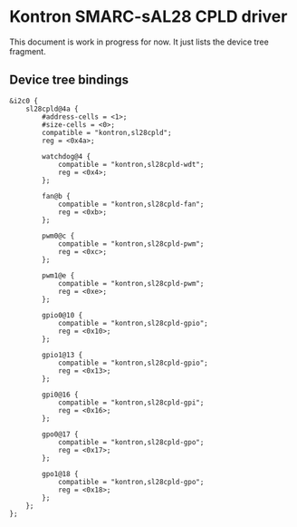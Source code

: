 # Kontron SMARC-sAL28 CPLD driver

This document is work in progress for now. It just lists the device tree
fragment.

## Device tree bindings

    &i2c0 {
        sl28cpld@4a {
            #address-cells = <1>;
            #size-cells = <0>;
            compatible = "kontron,sl28cpld";
            reg = <0x4a>;

            watchdog@4 {
                compatible = "kontron,sl28cpld-wdt";
                reg = <0x4>;
            };

            fan@b {
                compatible = "kontron,sl28cpld-fan";
                reg = <0xb>;
            };

            pwm0@c {
                compatible = "kontron,sl28cpld-pwm";
                reg = <0xc>;
            };

            pwm1@e {
                compatible = "kontron,sl28cpld-pwm";
                reg = <0xe>;
            };

            gpio0@10 {
                compatible = "kontron,sl28cpld-gpio";
                reg = <0x10>;
            };

            gpio1@13 {
                compatible = "kontron,sl28cpld-gpio";
                reg = <0x13>;
            };

            gpi0@16 {
                compatible = "kontron,sl28cpld-gpi";
                reg = <0x16>;
            };

            gpo0@17 {
                compatible = "kontron,sl28cpld-gpo";
                reg = <0x17>;
            };

            gpo1@18 {
                compatible = "kontron,sl28cpld-gpo";
                reg = <0x18>;
            };
        };
    };

